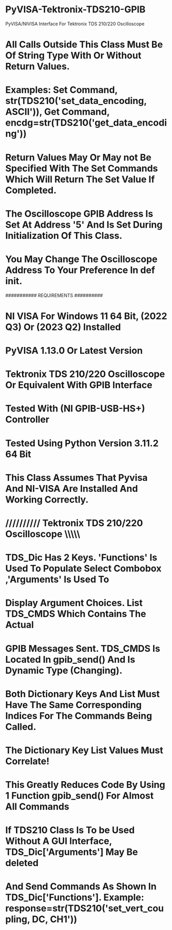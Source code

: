 # PyVISA-Tektronix-TDS210-GPIB
PyVISA/NIVISA Interface For Tektronix TDS 210/220 Oscilloscope
# All Calls Outside This Class Must Be Of String Type With Or Without Return Values.
# Examples: Set Command, str(TDS210('set_data_encoding, ASCII')), Get Command, encdg=str(TDS210('get_data_encoding'))
# Return Values May Or May not Be Specified With The Set Commands Which Will Return The Set Value If Completed.  
# The Oscilloscope GPIB Address Is Set At Address '5' And Is Set During Initialization Of This Class.
# You May Change The Oscilloscope Address To Your Preference In def __init__.

########### REQUIREMENTS ##########
# NI VISA For Windows 11 64 Bit, (2022 Q3) Or (2023 Q2) Installed
# PyVISA 1.13.0 Or Latest Version
# Tektronix TDS 210/220 Oscilloscope Or Equivalent With GPIB Interface
# Tested With (NI GPIB-USB-HS+) Controller
# Tested Using Python Version 3.11.2 64 Bit
# This Class Assumes That Pyvisa And NI-VISA Are Installed And Working Correctly.

# ////////// Tektronix TDS 210/220 Oscilloscope \\\\\\\\\\
# TDS_Dic Has 2 Keys. 'Functions' Is Used To Populate Select Combobox ,'Arguments' Is Used To
# Display Argument Choices. List TDS_CMDS Which Contains The Actual 
# GPIB Messages Sent. TDS_CMDS Is Located In gpib_send() And Is Dynamic Type (Changing). 
# Both Dictionary Keys And List Must Have The Same Corresponding Indices For The Commands Being Called.
# The Dictionary Key List Values Must Correlate!
# This Greatly Reduces Code By Using 1 Function gpib_send() For Almost All Commands
# If TDS210 Class Is To be Used Without A GUI Interface, TDS_Dic['Arguments'] May Be deleted
# And Send Commands As Shown In TDS_Dic['Functions']. Example: response=str(TDS210('set_vert_coupling, DC, CH1'))   
